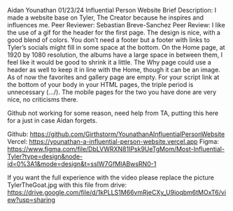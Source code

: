 Aidan Younathan
01/23/24
Influential Person Website
Brief Description: I made a website base on Tyler, The Creator because he inspires and influences me.
Peer Reviewer: Sebastian Breve-Sanchez
Peer Review:
I like the use of a gif for the header for the first page. The design is nice, with a good blend of colors. You don’t need a footer but a footer with links to Tyler’s socials might fill in some space at the bottom. On the Home page, at 1920 by 1080 resolution, the albums have a large space in between them, I feel like it would be good to shrink it a little. The Why page could use a header as well to keep it in line with the Home, though it can be an image. As of now the favorites and gallery page are empty. For your script link at the bottom of your body in your HTML pages, the triple period is unnecessary (…/). The mobile pages for the two you have done are very nice, no criticisms there.

Github not working for some reason, need help from TA, putting this here for a just in case Aidan forgets.

Github: https://github.com/Girthstorm/YounathanAInfluentialPersonWebsite
Vercel: https://younathan-a-influential-person-website.vercel.app
Figma: https://www.figma.com/file/DbLVWRXN81IPsk9UeTgMom/Most-Influential-Tyler?type=design&node-id=0%3A1&mode=design&t=ssIW7GfMlABwsRN0-1

If you want the full experience with the video please replace the picture TylerTheGoat.jpg with this file from drive: https://drive.google.com/file/d/1kPLLS1M66vmRjeCXy_U9ioqbm6tMOxT6/view?usp=sharing